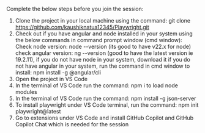 Complete the below steps before you join the session:
1. Clone the project in your local machine using the command: git clone https://github.com/kaushiknatua12345/Playwright.git
2. Check out if you have angular and node installed in your system using the below commands in command prompt window (cmd window):
   Check node version: node --version (its good to have v22.x for node)
   check angular version: ng --version (good to have the latest version ie 19.2.11),
   if you do not have node in your system, download it
   if you do not have angular in your system, run the command in cmd window to install: npm install -g @angular/cli
4. Open the project in VS Code
5. In the terminal of VS Code run the command: npm i to load node modules
6. In the terminal of VS Code run the command: npm install -g json-server
7. To install playwright under VS Code terminal, run the command: npm init playwright@latest
8. Go to extensions under VS Code and install GitHub Copilot and GitHub Copilot Chat which is needed for the session
